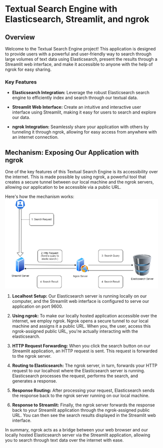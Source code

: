 
# Textual Search Engine with Elasticsearch, Streamlit, and ngrok


## Overview

Welcome to the Textual Search Engine project! This application is designed to provide users with a powerful and user-friendly way to search through large volumes of text data using Elasticsearch, present the results through a Streamlit web interface, and make it accessible to anyone with the help of ngrok for easy sharing.

### Key Features

- **Elasticsearch Integration:** Leverage the robust Elasticsearch search engine to efficiently index and search through our textual data.

- **Streamlit Web Interface:** Create an intuitive and interactive user interface using Streamlit, making it easy for users to search and explore our data.

- **ngrok Integration:** Seamlessly share your application with others by tunneling it through ngrok, allowing for easy access from anywhere with an internet connection.




## Mechanism: Exposing Our Application with ngrok





One of the key features of this Textual Search Engine is its accessibility over the internet. This is made possible by using ngrok, a powerful tool that creates a secure tunnel between our local machine and the ngrok servers, allowing our application to be accessible via a public URL.

Here's how the mechanism works:
![ngrok Illustration](images/diagramme.png)


1. **Localhost Setup:** Our Elasticsearch server is running locally on our computer, and the Streamlit web interface is configured to serve our application on port 9600.

2. **Using ngrok:** To make our locally hosted application accessible over the internet, we employ ngrok. Ngrok opens a secure tunnel to our local machine and assigns it a public URL. When you, the user, access this ngrok-assigned public URL, you're actually interacting with the elasticsearch.

3. **HTTP Request Forwarding:** When you click the search button on our Streamlit application, an HTTP request is sent. This request is forwarded to the ngrok server.

4. **Routing to Elasticsearch:** The ngrok server, in turn, forwards your HTTP request to our localhost where the Elasticsearch server is running. Elasticsearch processes the request, performs the search, and generates a response.

5. **Response Routing:** After processing your request, Elasticsearch sends the response back to the ngrok server running on our local machine.

6. **Response to Streamlit:** Finally, the ngrok server forwards the response back to your Streamlit application through the ngrok-assigned public URL. You can then see the search results displayed in the Streamlit web interface.

In summary, ngrok acts as a bridge between your web browser and our locally hosted Elasticsearch server via the Streamlit application, allowing you to search through text data over the internet with ease.



